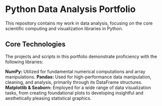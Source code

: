 # Python Data Analysis Portfolio

This repository contains my work in data analysis, focusing on the core scientific computing and visualization libraries in Python.


## Core Technologies

The projects and scripts in this portfolio demonstrate proficiency with the following libraries:

**NumPy:** Utilized for fundamental numerical computations and array manipulations.
**Pandas:** Used for high-performance data manipulation, cleaning, and analysis, primarily through its DataFrame structures.
**Matplotlib & Seaborn:** Employed for a wide range of data visualization tasks, from creating foundational plots to developing insightful and aesthetically pleasing statistical graphics.
